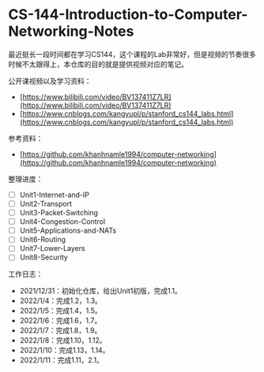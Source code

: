 # CS-144-Introduction-to-Computer-Networking-Notes
最近挺长一段时间都在学习CS144，这个课程的Lab非常好，但是视频的节奏很多时候不太跟得上，本仓库的目的就是提供视频对应的笔记。

公开课视频以及学习资料：

- [https://www.bilibili.com/video/BV137411Z7LR](https://www.bilibili.com/video/BV137411Z7LR)
- [https://www.cnblogs.com/kangyupl/p/stanford_cs144_labs.html](https://www.cnblogs.com/kangyupl/p/stanford_cs144_labs.html)

参考资料：

- [https://github.com/khanhnamle1994/computer-networking](https://github.com/khanhnamle1994/computer-networking)

整理进度：

- [ ] Unit1-Internet-and-IP
- [ ] Unit2-Transport
- [ ] Unit3-Packet-Switching
- [ ] Unit4-Congestion-Control
- [ ] Unit5-Applications-and-NATs
- [ ] Unit6-Routing
- [ ] Unit7-Lower-Layers
- [ ] Unit8-Security

工作日志：

- 2021/12/31：初始化仓库，给出Unit1初版，完成1.1。
- 2022/1/4：完成1.2，1.3。
- 2022/1/5：完成1.4，1.5。
- 2022/1/6：完成1.6，1.7。
- 2022/1/7：完成1.8，1.9。
- 2022/1/8：完成1.10，1.12。
- 2022/1/10：完成1.13，1.14。
- 2022/1/11：完成1.11，2.1。

